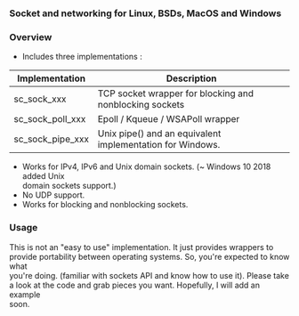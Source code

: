 ### Socket and networking for Linux, BSDs, MacOS and Windows

### Overview

- Includes three implementations :

| Implementation   | Description                                               |
|------------------|-----------------------------------------------------------|
| sc_sock_xxx      | TCP socket wrapper for blocking and nonblocking sockets   |
| sc_sock_poll_xxx | Epoll / Kqueue / WSAPoll wrapper                          |
| sc_sock_pipe_xxx | Unix pipe() and an equivalent implementation for Windows. |
  

- Works for IPv4, IPv6 and Unix domain sockets. (~ Windows 10 2018 added Unix   
  domain sockets support.)
- No UDP support.
- Works for blocking and nonblocking sockets.


### Usage

This is not an "easy to use" implementation. It just provides wrappers to   
provide portability between operating systems. So, you're expected to know what  
you're doing. (familiar with sockets API and know how to use it). Please take  
a look at the code and grab pieces you want. Hopefully, I will add an example  
soon.